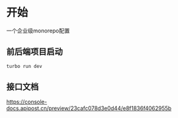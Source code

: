 # 开始
一个企业级monorepo配置
## 前后端项目启动
```bash
turbo run dev
```
## 接口文档
https://console-docs.apipost.cn/preview/23cafc078d3e0d44/e8f1836f4062955b
